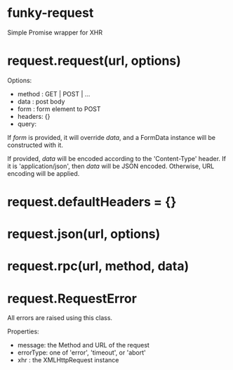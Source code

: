 # funky-request
Simple Promise wrapper for XHR

# request.request(url, options)

Options:

 - method : GET | POST | ...
 - data : post body
 - form : form element to POST
 - headers: {}
 - query:

If *form* is provided, it will override *data*, and a FormData instance will be
constructed with it.

If provided, *data* will be encoded according to the 'Content-Type' header. If
it is 'application/json', then *data* will be JSON encoded. Otherwise, URL
encoding will be applied.

# request.defaultHeaders = {}

# request.json(url, options)

# request.rpc(url, method, data)

# request.RequestError

All errors are raised using this class.

Properties:

 - message: the Method and URL of the request
 - errorType: one of 'error', 'timeout', or 'abort'
 - xhr : the XMLHttpRequest instance
